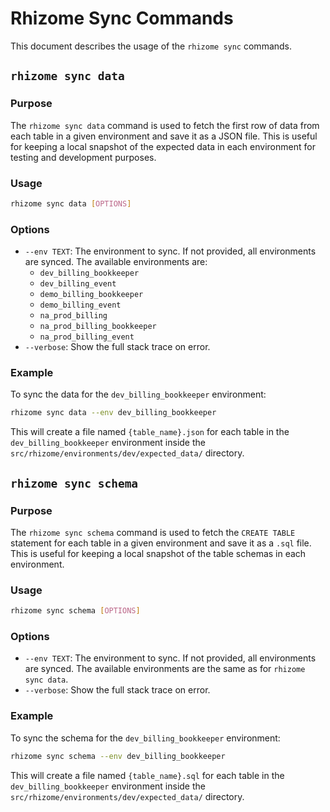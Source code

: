 # Rhizome Sync Commands

This document describes the usage of the `rhizome sync` commands.

## `rhizome sync data`

### Purpose

The `rhizome sync data` command is used to fetch the first row of data from each table in a given environment and save it as a JSON file. This is useful for keeping a local snapshot of the expected data in each environment for testing and development purposes.

### Usage

```bash
rhizome sync data [OPTIONS]
```

### Options

-   `--env TEXT`: The environment to sync. If not provided, all environments are synced. The available environments are:
    -   `dev_billing_bookkeeper`
    -   `dev_billing_event`
    -   `demo_billing_bookkeeper`
    -   `demo_billing_event`
    -   `na_prod_billing`
    -   `na_prod_billing_bookkeeper`
    -   `na_prod_billing_event`
-   `--verbose`: Show the full stack trace on error.

### Example

To sync the data for the `dev_billing_bookkeeper` environment:

```bash
rhizome sync data --env dev_billing_bookkeeper
```

This will create a file named `{table_name}.json` for each table in the `dev_billing_bookkeeper` environment inside the `src/rhizome/environments/dev/expected_data/` directory.

## `rhizome sync schema`

### Purpose

The `rhizome sync schema` command is used to fetch the `CREATE TABLE` statement for each table in a given environment and save it as a `.sql` file. This is useful for keeping a local snapshot of the table schemas in each environment.

### Usage

```bash
rhizome sync schema [OPTIONS]
```

### Options

-   `--env TEXT`: The environment to sync. If not provided, all environments are synced. The available environments are the same as for `rhizome sync data`.
-   `--verbose`: Show the full stack trace on error.

### Example

To sync the schema for the `dev_billing_bookkeeper` environment:

```bash
rhizome sync schema --env dev_billing_bookkeeper
```

This will create a file named `{table_name}.sql` for each table in the `dev_billing_bookkeeper` environment inside the `src/rhizome/environments/dev/expected_data/` directory.
